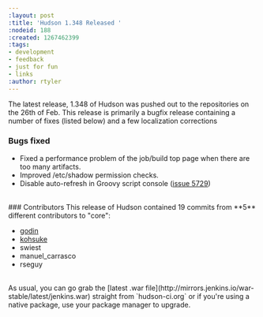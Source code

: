 ```yaml
---
:layout: post
:title: 'Hudson 1.348 Released '
:nodeid: 188
:created: 1267462399
:tags:
- development
- feedback
- just for fun
- links
:author: rtyler
---
```

The latest release, 1.348 of Hudson was pushed out to the repositories on the 26th of Feb. This release is primarily a bugfix release containing a number of fixes (listed below) and a few localization corrections

### Bugs fixed
<ul class=image>
  <li class=bug> Fixed a performance problem of the job/build top page when there are too many artifacts.</li>
  <li>Improved /etc/shadow permission checks.</li>
  <li>Disable auto-refresh in Groovy script console (<a href="https://issues.jenkins.io/browse/JENKINS-5729">issue 5729</a>)</li>
</ul>


<br clear="all"/>
### Contributors
This release of Hudson contained 19 commits from **5** different contributors to "core":

* <a id="aptureLink_TgMtrwa0Sz" href="https://twitter.com/_godin_">godin</a>
* <a id="aptureLink_YaPunVjeFQ" href="https://twitter.com/kohsukekawa">kohsuke</a>
* swiest
* manuel_carrasco
* rseguy


<br clear="all"/>
As usual, you can go grab the [latest .war file](http://mirrors.jenkins.io/war-stable/latest/jenkins.war) straight from `hudson-ci.org` or if you're using a native package, use your package manager to upgrade.
